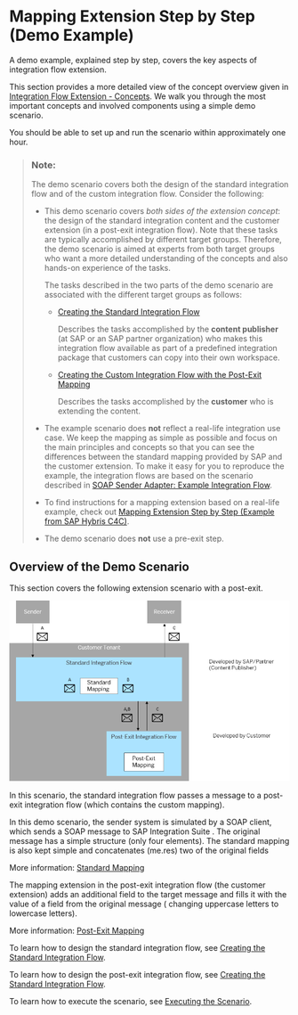 <!-- loio2c3a5436ce414ac4a8b3fd4ba8b98bb2 -->

# Mapping Extension Step by Step \(Demo Example\)

A demo example, explained step by step, covers the key aspects of integration flow extension.

This section provides a more detailed view of the concept overview given in [Integration Flow Extension - Concepts](integration-flow-extension-concepts-41b238c.md). We walk you through the most important concepts and involved components using a simple demo scenario.

You should be able to set up and run the scenario within approximately one hour.

> ### Note:  
> The demo scenario covers both the design of the standard integration flow and of the custom integration flow. Consider the following:
> 
> -   This demo scenario covers *both sides of the extension concept*: the design of the standard integration content and the customer extension \(in a post-exit integration flow\). Note that these tasks are typically accomplished by different target groups. Therefore, the demo scenario is aimed at experts from both target groups who want a more detailed understanding of the concepts and also hands-on experience of the tasks.
> 
>     The tasks described in the two parts of the demo scenario are associated with the different target groups as follows:
> 
>     -   [Creating the Standard Integration Flow](creating-the-standard-integration-flow-4da82ad.md)
> 
>         Describes the tasks accomplished by the **content publisher** \(at SAP or an SAP partner organization\) who makes this integration flow available as part of a predefined integration package that customers can copy into their own workspace.
> 
>     -   [Creating the Custom Integration Flow with the Post-Exit Mapping](creating-the-custom-integration-flow-with-the-post-exit-mapping-988e5e3.md)
> 
>         Describes the tasks accomplished by the **customer** who is extending the content.
> 
> 
> -   The example scenario does **not** reflect a real-life integration use case. We keep the mapping as simple as possible and focus on the main principles and concepts so that you can see the differences between the standard mapping provided by SAP and the customer extension. To make it easy for you to reproduce the example, the integration flows are based on the scenario described in [SOAP Sender Adapter: Example Integration Flow](soap-sender-adapter-example-integration-flow-ad2409e.md).
> 
> -   To find instructions for a mapping extension based on a real-life example, check out [Mapping Extension Step by Step \(Example from SAP Hybris C4C\)](mapping-extension-step-by-step-example-from-sap-hybris-c4c-7749fb7.md).
> 
> -   The demo scenario does **not** use a pre-exit step.



<a name="loio2c3a5436ce414ac4a8b3fd4ba8b98bb2__section_gpl_prh_cgb"/>

## Overview of the Demo Scenario

This section covers the following extension scenario with a post-exit.

![](images/Mapping_Extension_with_Post_Exit_Overview_Fl_ow_1887ac7.png)

In this scenario, the standard integration flow passes a message to a post-exit integration flow \(which contains the custom mapping\).

In this demo scenario, the sender system is simulated by a SOAP client, which sends a SOAP message to SAP Integration Suite . The original message has a simple structure \(only four elements\). The standard mapping is also kept simple and concatenates \(me.res\) two of the original fields

More information: [Standard Mapping](standard-mapping-56c3bf5.md)

The mapping extension in the post-exit integration flow \(the customer extension\) adds an additional field to the target message and fills it with the value of a field from the original message \( changing uppercase letters to lowercase letters\).

More information: [Post-Exit Mapping](post-exit-mapping-0f17497.md)

To learn how to design the standard integration flow, see [Creating the Standard Integration Flow](creating-the-standard-integration-flow-4da82ad.md).

To learn how to design the post-exit integration flow, see [Creating the Standard Integration Flow](creating-the-standard-integration-flow-4da82ad.md).

To learn how to execute the scenario, see [Executing the Scenario](executing-the-scenario-909ec34.md).

